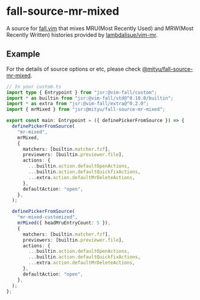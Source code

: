 # fall-source-mr-mixed

A source for [fall.vim](https://github.com/vim-fall/fall.vim) that mixes
MRU(Most Recently Used) and MRW(Most Recently Written) histories provided by
[lambdalisue/vim-mr](https://github.com/lambdalisue/vim-mr).

## Example

For the details of source options or etc, please check
[@mityu/fall-source-mr-mixed](https://jsr.io/@mityu/fall-source-mr-mixed).

```typescript
// In your custom.ts
import type { Entrypoint } from "jsr:@vim-fall/custom";
import * as builtin from "jsr:@vim-fall/std@^0.10.0/builtin";
import * as extra from "jsr:@vim-fall/extra@^0.2.0";
import { mrMixed } from "jsr:@mityu/fall-source-mr-mixed";

export const main: Entrypoint = ({ definePickerFromSource }) => {
  definePickerFromSource(
    "mr-mixed",
    mrMixed,
    {
      matchers: [builtin.matcher.fzf],
      previewers: [builtin.previewer.file],
      actions: {
        ...builtin.action.defaultOpenActions,
        ...builtin.action.defaultQuickfixActions,
        ...extra.action.defaultMrDeleteActions,
      },
      defaultAction: "open",
    },
  );

  definePickerFromSource(
    "mr-mixed-customized",
    mrMixed({ headMruEntryCount: 5 }),
    {
      matchers: [builtin.matcher.fzf],
      previewers: [builtin.previewer.file],
      actions: {
        ...builtin.action.defaultOpenActions,
        ...builtin.action.defaultQuickfixActions,
        ...extra.action.defaultMrDeleteActions,
      },
      defaultAction: "open",
    },
  );
};
```
